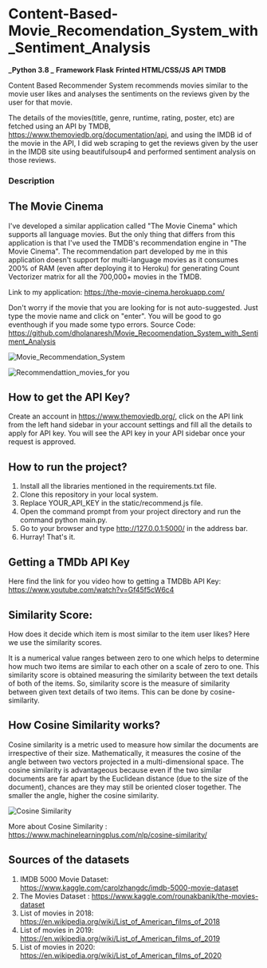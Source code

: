 # Content-Based-Movie_Recomendation_System_with_Sentiment_Analysis
**_Python 3.8 _** **Framework Flask** **Frinted HTML/CSS/JS** **API TMDB**

Content Based Recommender System recommends movies similar to the movie user likes and analyses the sentiments on the reviews given by the user for that movie.

The details of the movies(title, genre, runtime, rating, poster, etc) are fetched using an API by TMDB, https://www.themoviedb.org/documentation/api, and using the IMDB id of the movie in the API, I did web scraping to get the reviews given by the user in the IMDB site using beautifulsoup4 and performed sentiment analysis on those reviews.

### Description

## The Movie Cinema
I've developed a similar application called "The Movie Cinema" which supports all language movies. But the only thing that differs from this application is that I've used the TMDB's recommendation engine in "The Movie Cinema". The recommendation part developed by me in this application doesn't support for multi-language movies as it consumes 200% of RAM (even after deploying it to Heroku) for generating Count Vectorizer matrix for all the 700,000+ movies in the TMDB.

Link to my application: https://the-movie-cinema.herokuapp.com/

Don't worry if the movie that you are looking for is not auto-suggested. Just type the movie name and click on "enter". You will be good to go eventhough if you made some typo errors.
Source Code: https://github.com/dholanaresh/Movie_Recoomendation_System_with_Sentiment_Analysis

![Movie_Recommendation_System](https://user-images.githubusercontent.com/65899889/88811325-b2120580-d1b6-11ea-8335-f9f025879037.png)

![Recommendattion_movies_for you](https://user-images.githubusercontent.com/65899889/88812011-8c393080-d1b7-11ea-8753-2d8cd8418ce3.png)

## How  to get the API Key?

Create an account in https://www.themoviedb.org/, click on the API link from the left hand sidebar in your account settings and fill all the details to apply for API key. You will see the API key in your API sidebar once your request is approved.

## How to run the project?

1. Install all the libraries mentioned in the requirements.txt file.
2. Clone this repository in your local system.
3. Replace YOUR_API_KEY in the static/recommend.js file.
4. Open the command prompt from your project directory and run the command python main.py.
5. Go to your browser and type http://127.0.0.1:5000/ in the address bar.
6. Hurray! That's it.

## Getting a TMDb API Key
Here find the link for you video how to getting a TMDBb API Key: https://www.youtube.com/watch?v=Gf45f5cW6c4

## Similarity Score:

How does it decide which item is most similar to the item user likes? Here we use the similarity scores.

It is a numerical value ranges between zero to one which helps to determine how much two items are similar to each other on a scale of zero to one. This similarity score is obtained measuring the similarity between the text details of both of the items. So, similarity score is the measure of similarity between given text details of two items. This can be done by cosine-similarity.

##  How Cosine Similarity works?

Cosine similarity is a metric used to measure how similar the documents are irrespective of their size. Mathematically, it measures the cosine of the angle between two vectors projected in a multi-dimensional space. The cosine similarity is advantageous because even if the two similar documents are far apart by the Euclidean distance (due to the size of the document), chances are they may still be oriented closer together. The smaller the angle, higher the cosine similarity.

![Cosine Similarity](https://user-images.githubusercontent.com/65899889/88813656-7dec1400-d1b9-11ea-9234-714c89c03c95.png)

More about Cosine Similarity : https://www.machinelearningplus.com/nlp/cosine-similarity/

## Sources of the datasets
    
 1. IMDB 5000 Movie Dataset: https://www.kaggle.com/carolzhangdc/imdb-5000-movie-dataset
 2. The Movies Dataset : https://www.kaggle.com/rounakbanik/the-movies-dataset
 3. List of movies in 2018: https://en.wikipedia.org/wiki/List_of_American_films_of_2018
 4. List of movies in 2019: https://en.wikipedia.org/wiki/List_of_American_films_of_2019
 5. List of movies in 2020: https://en.wikipedia.org/wiki/List_of_American_films_of_2020










